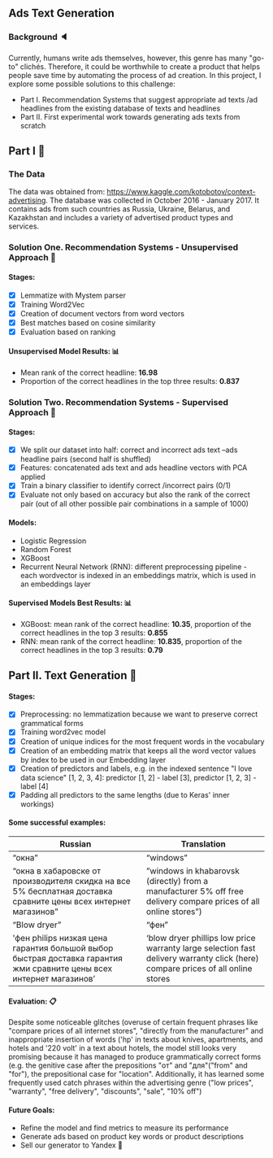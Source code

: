 ## Ads Text Generation
### Background :speaker:
Currently, humans write ads themselves, however, this genre has many "go-to" clichés. Therefore, it could be worthwhile to create a product that helps people save time by automating the process of ad creation. In this project, I explore some possible solutions to this challenge:

* Part I. Recommendation Systems that suggest appropriate ad texts /ad headlines from the existing database of texts and headlines
* Part II. First experimental work towards generating ads texts from scratch 

## Part I :sunrise:

### The Data
The data was obtained from: https://www.kaggle.com/kotobotov/context-advertising. The database was collected in October 2016 - January 2017. It contains ads from such countries as Russia, Ukraine, Belarus, and Kazakhstan and includes a variety of advertised product types and services.

### Solution One. Recommendation Systems - Unsupervised Approach :paperclip: 
#### Stages:
- [x]  Lemmatize with Mystem parser
- [x] Training Word2Vec
- [x]  Creation of document vectors from word vectors
- [x]  Best matches based on cosine similarity
- [x]  Evaluation based on ranking

#### Unsupervised Model Results: :bar_chart:
* Mean rank of the correct headline: **16.98**
* Proportion of the correct headlines in the top three results: **0.837**

### Solution Two. Recommendation Systems - Supervised Approach :paperclip:

#### Stages:
- [x]  We split our dataset into half: correct and incorrect ads text –ads headline pairs (second half is shuffled)
- [x]  Features: concatenated ads text and ads headline vectors with PCA applied
- [x]  Train a binary classifier to identify correct /incorrect pairs (0/1)
- [x]  Evaluate not only based on accuracy but also the rank of the correct pair (out of all other possible pair combinations in a sample of 1000)

#### Models:
* Logistic Regression
* Random Forest
* XGBoost
* Recurrent Neural Network (RNN): different preprocessing pipeline -  each wordvector is indexed in an embeddings matrix, which is used in an embeddings layer

#### Supervised Models Best Results: :bar_chart:
* XGBoost: mean rank of the correct headline: **10.35**, proportion of the correct headlines in the top 3 results: **0.855**
* RNN: mean rank of the correct headline: **10.835**, proportion of the correct headlines in the top 3 results: **0.79**

## Part II. Text Generation :rocket:

#### Stages:
- [x]  Preprocessing: no lemmatization because we want to preserve correct grammatical forms
- [x]  Training word2vec model
- [x]  Creation of unique indices for the most frequent words in the vocabulary
- [x]  Creation of an embedding matrix that keeps all the word vector values by index to be used in our Embedding layer
- [x]  Creation of predictors and labels, e.g. in the indexed sentence "I love data science" [1, 2, 3, 4]:  predictor [1, 2] - label [3], predictor [1, 2, 3] - label [4]
- [x]  Padding all predictors to the same lengths (due to Keras' inner workings)

#### Some successful examples: 
Russian  | Translation
------------ | -------------
“окна”| “windows”
“окна в хабаровске от производителя скидка на все 5% бесплатная доставка сравните цены всех интернет магазинов”|”windows in khabarovsk (directly) from a manufacturer 5% off free delivery compare prices of all online stores”)
“Blow dryer” |  “фен”
'фен philips низкая цена гарантия большой выбор быстрая доставка гарантия жми сравните цены всех интернет магазинов’|‘blow dryer phillips low price warranty large selection fast delivery warranty click (here) compare prices of all online stores

#### Evaluation: :clipboard:
Despite some noticeable glitches (overuse of certain frequent phrases like "compare prices of all internet stores", "directly from the manufacturer" and inappropriate insertion of words ('hp' in texts about knives, apartments, and hotels and '220 volt' in a text about hotels, the model still looks very promising because it has managed to produce grammatically correct forms (e.g. the genitive case after the prepositions "от" and "для"("from" and "for"), the prepositional case for "location". Additionally, it has learned some frequently used catch phrases within the advertising genre ("low prices", "warranty", "free delivery", "discounts", "sale", "10% off")

#### Future Goals:
* Refine the model and find metrics to measure its performance
* Generate ads based on product key words or product descriptions 
* Sell our generator to Yandex :metal: 


 


















